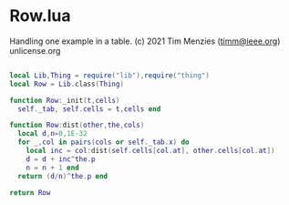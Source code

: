 
# Row.lua
Handling  one example in a table.
(c) 2021 Tim Menzies (timm@ieee.org) unlicense.org

```lua

local Lib,Thing = require("lib"),require("thing")
local Row = Lib.class(Thing)

function Row:_init(t,cells)
  self._tab, self.cells = t,cells end

function Row:dist(other,the,cols)
  local d,n=0,1E-32
  for _,col in pairs(cols or self._tab.x) do
    local inc = col:dist(self.cells[col.at], other.cells[col.at])
    d = d + inc^the.p
    n = n + 1 end
  return (d/n)^the.p end

return Row
```
